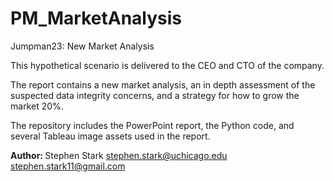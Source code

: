 # PM_MarketAnalysis
Jumpman23: New Market Analysis

This hypothetical scenario is delivered to the CEO and CTO of the company.

The report contains a new market analysis, an in depth assessment of the suspected data integrity concerns, and a strategy for how to grow the market 20%.

The repository includes the PowerPoint report, the Python code, and several Tableau image assets used in the report.

<b> Author: </b> 
Stephen Stark
stephen.stark@uchicago.edu
stephen.stark11@gmail.com

